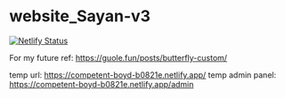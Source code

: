 # website_Sayan-v3

[![Netlify Status](https://api.netlify.com/api/v1/badges/69e187f0-2190-43a5-8bc1-8cbacfeade19/deploy-status)](https://app.netlify.com/sites/competent-boyd-b0821e/deploys)

For my future ref: https://guole.fun/posts/butterfly-custom/

temp url: https://competent-boyd-b0821e.netlify.app/
temp admin panel: https://competent-boyd-b0821e.netlify.app/admin

